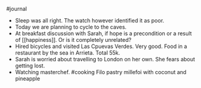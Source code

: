 #journal 
- Sleep was all right. The watch however identified it as poor. 
- Today we are planning to cycle to the caves. 
- At breakfast discussion with Sarah, if hope is a precondition or a result of [[happiness]]. Or is it completely unrelated? 
- Hired bicycles and visited Las Cpuevas Verdes. Very good. Food in a restaurant by the sea in Arrieta. Total 55k.
- Sarah is worried about travelling to London on her own. She fears about getting lost. 
- Watching masterchef. #cooking Filo pastry millefoi with coconut and pineapple 